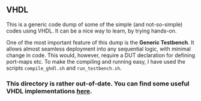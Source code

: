 ## VHDL

This is a generic code dump of some of the simple (and not-so-simple) codes using VHDL. It can be a nice way to learn, by trying hands-on.

One of the most important feature of this dump is the __Generic Testbench__. It allows almost seamless deployment into any sequential logic, with minimal change in code. This would, however, require a DUT declaration for defining port-maps etc. To make the compiling and running easy, I have used the scripts `compile_ghdl.sh` and `run_testbench.sh`.

### This directory is rather out-of-date. You can find some useful VHDL implementations [here](https://github.com/PrieureDeSion/digital-design).
